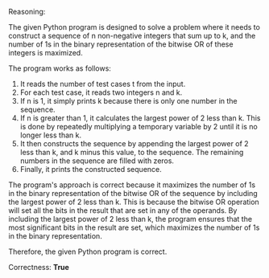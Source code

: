 Reasoning:

The given Python program is designed to solve a problem where it needs to construct a sequence of n non-negative integers that sum up to k, and the number of 1s in the binary representation of the bitwise OR of these integers is maximized.

The program works as follows:

1.  It reads the number of test cases t from the input.
2.  For each test case, it reads two integers n and k.
3.  If n is 1, it simply prints k because there is only one number in the sequence.
4.  If n is greater than 1, it calculates the largest power of 2 less than k. This is done by repeatedly multiplying a temporary variable by 2 until it is no longer less than k.
5.  It then constructs the sequence by appending the largest power of 2 less than k, and k minus this value, to the sequence. The remaining numbers in the sequence are filled with zeros.
6.  Finally, it prints the constructed sequence.

The program's approach is correct because it maximizes the number of 1s in the binary representation of the bitwise OR of the sequence by including the largest power of 2 less than k. This is because the bitwise OR operation will set all the bits in the result that are set in any of the operands. By including the largest power of 2 less than k, the program ensures that the most significant bits in the result are set, which maximizes the number of 1s in the binary representation.

Therefore, the given Python program is correct.

Correctness: **True**